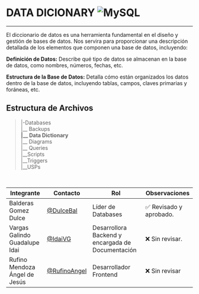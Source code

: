 # DATA DICIONARY ![MySQL](https://img.shields.io/badge/MySQL-005C84?style=for-the-badge&logo=mysql&logoColor=white)
---
El diccionario de datos es una herramienta fundamental en el diseño y gestión de bases de datos. Nos servira para proporcionar una descripción detallada de los elementos que componen una base de datos, incluyendo:

**Definición de Datos:** Describe qué tipo de datos se almacenan en la base de datos, como nombres, números, fechas, etc.

**Estructura de la Base de Datos:** Detalla cómo están organizados los datos dentro de la base de datos, incluyendo tablas, campos, claves primarias y foráneas, etc.

   ## Estructura de Archivos
   >|-Databases <br>
   >|__ Backups<br>
   >**|__ Data Dictionary**<br>
   >|__ Diagrams<br>
   >|__ Queries <br>
   >|__Scripts<br>
   >|__Triggers<br>
   >|__USPs<br>
   <br>  

   |Integrante|Contacto|Rol|Observaciones|
   |----------|--------|---|-------------|
   |Balderas Gomez Dulce|[@DulceBal](https://github.com/Josue-Martinez-Otero)|Líder de Databases|✅ Revisado y aprobado.|
   |Vargas Galindo Guadalupe Idai  |[@IdaiVG](https://github.com/IdaiVG)|Desarrollora Backend y encargada de Documentación|❌ Sin revisar.|
   |Rufino Mendoza Ángel de Jesús|[@RufinoAngel](https://github.com/RufinoAngel)|Desarrollador Frontend|❌ Sin revisar|




